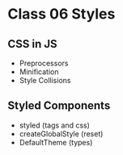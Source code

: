 # Class 06 Styles

## CSS in JS

- Preprocessors
- Minification
- Style Collisions

## Styled  Components

- styled (tags and css) 
- createGlobalStyle (reset)
- DefaultTheme (types)